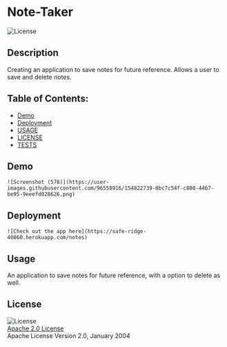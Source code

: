 # Note-Taker
  ![License](https://img.shields.io/badge/License-Apache_2.0-blue.svg)

  ## Description
  Creating an application to save notes for future reference. Allows a user to save and delete notes.

  ## Table of Contents:
  * [Demo](#demo) 
  * [Deployment](#deployment)  
  * [USAGE](#usage)
  * [LICENSE](#license)  
  * [TESTS](#tests)  

  ## Demo
    ![Screenshot (578)](https://user-images.githubusercontent.com/96558916/154822739-0bc7c54f-c880-44b7-be95-9eeefd028626.png)


  ## Deployment
    ![Check out the app here](https://safe-ridge-40860.herokuapp.com/notes)

  ## Usage

  An application to save notes for future reference, with a option to delete as well.

  ## License

  ![License](https://img.shields.io/badge/License-Apache_2.0-blue.svg)  
  [Apache 2.0 License](https://opensource.org/licenses/Apache-2.0)  
  Apache License
      Version 2.0, January 2004
